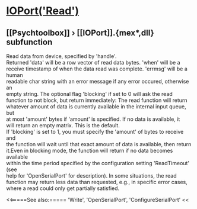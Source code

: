 # [IOPort('Read')](IOPort-Read) 
## [[Psychtoolbox]] &#8250; [[IOPort]].{mex*,dll} subfunction


Read data from device, specified by 'handle'.  
Returned 'data' will be a row vector of read data bytes. 'when' will be a  
receive timestamp of when the data read was complete. 'errmsg' will be a human  
readable char string with an error message if any error occured, otherwise an  
empty string. The optional flag 'blocking' if set to 0 will ask the read  
function to not block, but return immediately: The read function will return  
whatever amount of data is currently available in the internal input queue, but  
at most 'amount' bytes if 'amount' is specified. If no data is available, it  
will return an empty matrix. This is the default.  
If 'blocking' is set to 1, you must specify the 'amount' of bytes to receive and  
the function will wait until that exact amount of data is available, then return  
it.Even in blocking mode, the function will return if no data becomes available  
within the time period specified by the configuration setting 'ReadTimeout' (see  
help for 'OpenSerialPort' for description). In some situations, the read  
function may return less data than requested, e.g., in specific error cases,  
where a read could only get partially satisfied.  


<<=====See also:=====
'Write', 'OpenSerialPort', 'ConfigureSerialPort'
<<